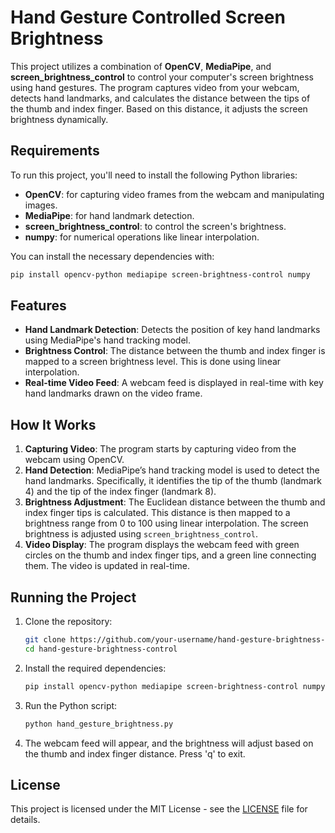 # Hand Gesture Controlled Screen Brightness

This project utilizes a combination of **OpenCV**, **MediaPipe**, and **screen_brightness_control** to control your computer's screen brightness using hand gestures. The program captures video from your webcam, detects hand landmarks, and calculates the distance between the tips of the thumb and index finger. Based on this distance, it adjusts the screen brightness dynamically.

## Requirements

To run this project, you'll need to install the following Python libraries:

- **OpenCV**: for capturing video frames from the webcam and manipulating images.
- **MediaPipe**: for hand landmark detection.
- **screen_brightness_control**: to control the screen's brightness.
- **numpy**: for numerical operations like linear interpolation.

You can install the necessary dependencies with:

```bash
pip install opencv-python mediapipe screen-brightness-control numpy
```

## Features

- **Hand Landmark Detection**: Detects the position of key hand landmarks using MediaPipe's hand tracking model.
- **Brightness Control**: The distance between the thumb and index finger is mapped to a screen brightness level. This is done using linear interpolation.
- **Real-time Video Feed**: A webcam feed is displayed in real-time with key hand landmarks drawn on the video frame.

## How It Works

1. **Capturing Video**: The program starts by capturing video from the webcam using OpenCV.
2. **Hand Detection**: MediaPipe’s hand tracking model is used to detect the hand landmarks. Specifically, it identifies the tip of the thumb (landmark 4) and the tip of the index finger (landmark 8).
3. **Brightness Adjustment**: The Euclidean distance between the thumb and index finger tips is calculated. This distance is then mapped to a brightness range from 0 to 100 using linear interpolation. The screen brightness is adjusted using `screen_brightness_control`.
4. **Video Display**: The program displays the webcam feed with green circles on the thumb and index finger tips, and a green line connecting them. The video is updated in real-time.

## Running the Project

1. Clone the repository:
    ```bash
    git clone https://github.com/your-username/hand-gesture-brightness-control.git
    cd hand-gesture-brightness-control
    ```

2. Install the required dependencies:
    ```bash
    pip install opencv-python mediapipe screen-brightness-control numpy
    ```

3. Run the Python script:
    ```bash
    python hand_gesture_brightness.py
    ```

4. The webcam feed will appear, and the brightness will adjust based on the thumb and index finger distance. Press 'q' to exit.

## License

This project is licensed under the MIT License - see the [LICENSE](LICENSE) file for details.
